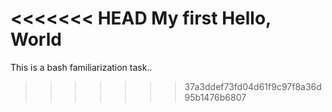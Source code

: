 <<<<<<< HEAD
My first Hello, World
=======
This is a bash familiarization task..
>>>>>>> 37a3ddef73fd04d61f9c97f8a36d95b1476b6807
